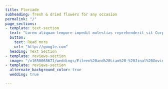 ```yaml
---
title: Floriade
subheading: fresh & dried flowers for any occasion
permalink: "/"
page_sections:
- template: text-section
  text: "Lorem aliquam tempore impedit molestias reprehenderit sit Corporis ipsam assumenda possimus harum dolorem. Est cum vitae ratione eligendi ipsa provident Quia vero minus quod repellat assumenda ducimus Expedita cupiditate similique dolorum harum veritatis, est, eius expedita. Praesentium sint dolore itaque ullam asperiores! In voluptatibus ea eveniet minima tempore repellendus quo."
  button:
    text: Read more
    url: "http://google.com"
  heading: Text Section
- template: reviews-section
  image: "/v1650068671/weddings/Eileen%20and%20Liam%20-%20Jinal%20Govind%20Photography/a1mkzuuymrhphw0vvshr.jpg"
- template: reviews-section
  alternate_background_color: true
  wedding: true

---
```

